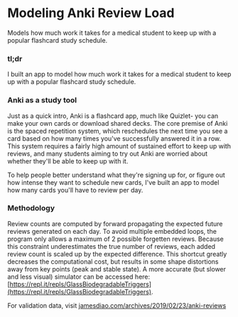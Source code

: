 # Modeling Anki Review Load 
Models how much work it takes for a medical student to keep up with a popular flashcard study schedule. 

### tl;dr 
I built an app to model how much work it takes for a medical student to keep up with a popular flashcard study schedule. 

### Anki as a study tool
Just as a quick intro, Anki is a flashcard app, much like Quizlet- you can make your own cards or download shared decks. The core premise of Anki is the spaced repetition system, which reschedules the next time you see a card based on how many times you've successfully answered it in a row. This system requires a fairly high amount of sustained effort to keep up with reviews, and many students aiming to try out Anki are worried about whether they'll be able to keep up with it.

To help people better understand what they're signing up for, or figure out how intense they want to schedule new cards, I've built an app to model how many cards you'll have to review per day. 

### Methodology
Review counts are computed by forward propagating the expected future reviews generated on each day. To avoid multiple embedded loops, the program only allows a maximum of 2 possible forgetten reviews. Because this constraint underestimates the true number of reviews, each added review count is scaled up by the expected difference. This shortcut greatly decreases the computational cost, but results in some shape distortions away from key points (peak and stable state). A more accurate (but slower and less visual) simulator can be accessed here: [https://repl.it/repls/GlassBiodegradableTriggers](https://repl.it/repls/GlassBiodegradableTriggers). 

For validation data, visit [jamesdiao.com/archives/2019/02/23/anki-reviews](http://jamesdiao.com/archives/2019/02/23/anki-reviews)


